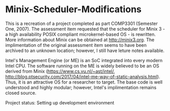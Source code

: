 # Minix-Scheduler-Modifications
 This is a recreation of a project completed as part COMP3301 (Semester One, 2007). The assessment item requested that the scheduler for Minix 3 - a high availability POSIX compliant microkernel-based OS - is rewritten. More information about Minix can be obtained at http://minix3.org. The implimentation of the original assessment item seems to have been archived to an unknown location; however, I still have leture notes available.

Intel's Management Engine (or ME) is an SoC integrated into every modern Intel CPU. The software running on the ME is widely believed to be an OS derived from Minix (https://www.cs.vu.nl/~ast/intel/, http://blog.ptsecurity.com/2017/04/intel-me-way-of-static-analysis.html). Thus, it is an attractive OS for a researcher to target. The base code is well understood and highly modular; however, Intel's implimentation remains closed source.

Project status: Setting up development environment